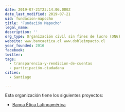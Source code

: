 ```yaml
---
date: 2019-07-21T23:14:06.000Z
date_last_modified: 2019-07-21
uid: fundacion-mapocho
title: 'Fundación Mapocho'
legal_name: 
description: ''
org_type: Organización civil sin fines de lucro (ONG)
website: www.bancaetica.cl www.dobleimpacto.cl
year_founded: 2016
facebook: 
twitter: 
tags:
  - transparencia-y-rendicion-de-cuentas
  - participación-ciudadana
cities: 
  - Santiago

---
```


Esta organización tiene los siguientes proyectos:

- [Banca Ética Latinoamérica](/proyectos/banca-etica-latinoamerica)
